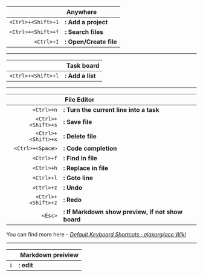 &nbsp;             | **&nbsp;Anywhere**
-----------------: | :------------------
`<Ctrl>+<Shift>+1` | **: Add a project**
`<Ctrl>+<Shift>+f` | **: Search files**
`<Ctrl>+I`         | **: Open/Create file**

----

&nbsp;             | **&nbsp;Task board**
-----------------: | :-------------------
`<Ctrl>+<Shift>+l` | **: Add a list**

----

&nbsp;             | **&nbsp;File Editor**
-----------------: | :--------------------------------------
`<Ctrl>+n`          | **: Turn the current line into a task**
`<Ctrl>+<Shift>+s` | **: Save file**
`<Ctrl>+<Shift>+x` | **: Delete file**
`<Ctrl>+<Space>`   | **: Code completion**
`<Ctrl>+f`         | **: Find in file**
`<Ctrl>+h`         | **: Replace in file**
`<Ctrl>+l`         | **: Goto line**
`<Ctrl>+z`         | **: Undo**
`<Ctrl>+<Shift>+z` | **: Redo**
`<Esc>`            | **: If Markdown show preview, if not show board**

You can find more here - *[Default Keyboard Shortcuts · ajaxorg/ace Wiki](https://github.com/ajaxorg/ace/wiki/Default-Keyboard-Shortcuts)*

----

&nbsp; | **&nbsp;Markdown preiview**
-----: | :---------
`i`    | **: edit**
